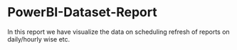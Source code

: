 # PowerBI-Dataset-Report
In this report we have visualize the data on scheduling refresh of reports on daily/hourly wise etc.
